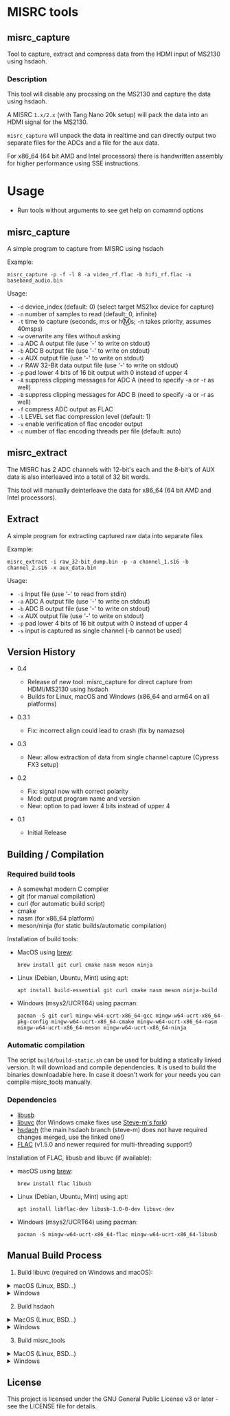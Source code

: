 # MISRC tools


## misrc_capture


Tool to capture, extract and compress data from the HDMI input of MS2130 using hsdaoh.


### Description


This tool will disable any procssing on the MS2130 and capture the data using hsdaoh.

A MISRC `1.x/2.x` (with Tang Nano 20k setup) will pack the data into an HDMI signal for the MS2130.

`misrc_capture` will unpack the data in realtime and can directly output two separate files for the ADCs and a file for the aux data.

For x86_64 (64 bit AMD and Intel processors) there is handwritten assembly for higher performance using SSE instructions.


# Usage


- Run tools without arguments to see get help on comamnd options


## misrc_capture 


A simple program to capture from MISRC using hsdaoh

Example:

    misrc_capture -p -f -l 8 -a video_rf.flac -b hifi_rf.flac -x baseband_audio.bin

Usage:

- `-d` device_index (default: 0) (select target MS21xx device for capture)
- `-n` number of samples to read (default: 0, infinite)
- `-t` time to capture (seconds, m:s or h:m:s; -n takes priority, assumes 40msps)
- `-w` overwrite any files without asking
- `-a` ADC A output file (use '-' to write on stdout)  
- `-b` ADC B output file (use '-' to write on stdout)  
- `-x` AUX output file (use '-' to write on stdout)  
- `-r` RAW 32-Bit data output file (use '-' to write on stdout)  
- `-p` pad lower 4 bits of 16 bit output with 0 instead of upper 4
- `-A` suppress clipping messages for ADC A (need to specify -a or -r as well)
- `-B` suppress clipping messages for ADC B (need to specify -a or -r as well)
- `-f` compress ADC output as FLAC  
- `-l` LEVEL set flac compression level (default: 1) 
- `-v` enable verification of flac encoder output  
- `-c` number of flac encoding threads per file (default: auto)


## misrc_extract


The MISRC has 2 ADC channels with 12-bit's each and the 8-bit's of AUX data is also interleaved into a total of 32 bit words.

This tool will manually deinterleave the data for x86_64 (64 bit AMD and Intel processors).


## Extract


A simple program for extracting captured raw data into separate files

Example:

    misrc_extract -i raw_32-bit_dump.bin -p -a channel_1.s16 -b channel_2.s16 -x aux_data.bin

Usage:

- `-i` Input file (use '-' to read from stdin)  
- `-a` ADC A output file (use '-' to write on stdout)  
- `-b` ADC B output file (use '-' to write on stdout)  
- `-x` AUX output file (use '-' to write on stdout)  
- `-p` pad lower 4 bits of 16 bit output with 0 instead of upper 4  
- `-s` input is captured as single channel (-b cannot be used)  


## Version History


* 0.4
    * Release of new tool: misrc_capture for direct capture from HDMI/MS2130 using hsdaoh
    * Builds for Linux, macOS and Windows (x86_64 and arm64 on all platforms)

* 0.3.1
    * Fix: incorrect align could lead to crash (fix by namazso)

* 0.3
    * New: allow extraction of data from single channel capture
      (Cypress FX3 setup)

* 0.2
    * Fix: signal now with correct polarity
    * Mod: output program name and version
    * New: option to pad lower 4 bits instead of upper 4

* 0.1
    * Initial Release


## Building / Compilation


### Required build tools


- A somewhat modern C compiler
- git (for manual compilation)
- curl (for automatic build script)
- cmake
- nasm (for x86_64 platform)
- meson/ninja (for static builds/automatic compilation)

Installation of build tools:
- MacOS using [brew](https://brew.sh/): 

      brew install git curl cmake nasm meson ninja

- Linux (Debian, Ubuntu, Mint) using apt: 

      apt install build-essential git curl cmake nasm meson ninja-build

- Windows (msys2/UCRT64) using pacman: 

      pacman -S git curl mingw-w64-ucrt-x86_64-gcc mingw-w64-ucrt-x86_64-pkg-config mingw-w64-ucrt-x86_64-cmake mingw-w64-ucrt-x86_64-nasm mingw-w64-ucrt-x86_64-meson mingw-w64-ucrt-x86_64-ninja


### Automatic compilation


The script `build/build-static.sh` can be used for bulding a statically linked version.
It will download and compile dependencies. It is used to build the binaries downloadable here.
In case it doesn't work for your needs you can compile misrc_tools manually.


### Dependencies


- [libusb](https://github.com/libusb/libusb)
- [libuvc](https://github.com/libuvc/libuvc) (for Windows cmake fixes use [Steve-m's fork](https://github.com/steve-m/libuvc))
- [hsdaoh](https://github.com/Stefan-Olt/hsdaoh) (the main hsdaoh branch (steve-m) does not have required changes merged, use the linked one!)
- [FLAC](https://github.com/xiph/flac) (v1.5.0 and newer required for multi-threading support!)

Installation of FLAC, libusb and libuvc (if available):

- macOS using [brew](https://brew.sh/): 

      brew install flac libusb

- Linux (Debian, Ubuntu, Mint) using apt: 

      apt install libflac-dev libusb-1.0-0-dev libuvc-dev

- Windows (msys2/UCRT64) using pacman: 

      pacman -S mingw-w64-ucrt-x86_64-flac mingw-w64-ucrt-x86_64-libusb


## Manual Build Process


1. Build libuvc (required on Windows and macOS):
<details closed>
<summary>macOS (Linux, BSD...)</summary>

```
git clone https://github.com/libuvc/libuvc.git
mkdir libuvc/build && cd libuvc/build
cmake ../
make
sudo make install
```


</details>
<details closed>
<summary>Windows</summary>


```
git clone https://github.com/steve-m/libuvc.git
mkdir libuvc/build && cd libuvc/build
cmake ../ -DCMAKE_INSTALL_PREFIX:PATH=/mingw64
cmake --build .
cmake --install .
```
</details>

2. Build hsdaoh
<details closed>
<summary>MacOS (Linux, BSD...)</summary>


```
git clone https://github.com/Stefan-Olt/hsdaoh.git
mkdir hsdaoh/build
cd hsdaoh/build
cmake ../ -DINSTALL_UDEV_RULES=ON
make
sudo make install
sudo ldconfig
```


</details>
<details closed>
<summary>Windows</summary>


```
git clone https://github.com/Stefan-Olt/hsdaoh.git
mkdir hsdaoh/build && cd hsdaoh/build
cmake ../ -DCMAKE_INSTALL_PREFIX:PATH=/mingw64
cmake --build .
cmake --install .
```
</details>

3. Build misrc_tools

<details closed>
<summary>MacOS (Linux, BSD...)</summary>

```
git clone https://github.com/Stefan-Olt/MISRC.git
cd ./MISRC/misrc_tools
mkdir build
cd build
cmake ../
make
sudo make install
```

</details>
<details closed>
<summary>Windows</summary>

```
git clone https://github.com/Stefan-Olt/MISRC.git
cd ./MISRC/misrc_tools
mkdir build
cd build
cmake ../ -DCMAKE_INSTALL_PREFIX:PATH=/mingw64
cmake --build .
cmake --install .
```
</details>


## License


This project is licensed under the GNU General Public License v3 or later - see the LICENSE file for details.